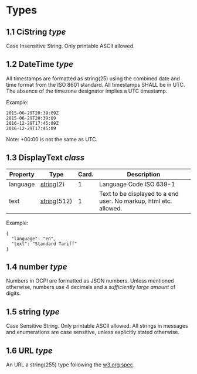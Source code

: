 # Types

## 1.1 CiString *type*

Case Insensitive String. Only printable ASCII allowed.

## 1.2 DateTime *type*
 
All timestamps are formatted as string(25) using the combined date and time format from the ISO 8601 standard. 
All timestamps SHALL be in UTC. 
The absence of the timezone designator implies a UTC timestamp.

Example:

    2015-06-29T20:39:09Z
    2015-06-29T20:39:09
    2016-12-29T17:45:09Z
    2016-12-29T17:45:09

Note: +00:00 is not the same as UTC.

    
## 1.3 DisplayText *class*

<div><!-- ---------------------------------------------------------------------------- --></div>

| Property        | Type                           | Card. | Description                                                       |
|-----------------|--------------------------------|-------|-------------------------------------------------------------------|
| language        | [string](#15-string-type)(2)   | 1     | Language Code ISO 639-1                                           |
| text            | [string](#15-string-type)(512) | 1     | Text to be displayed to a end user. No markup, html etc. allowed. |
<div><!-- ---------------------------------------------------------------------------- --></div>

Example:
 
    {
      "language": "en",
      "text": "Standard Tariff"
    }


## 1.4 number *type*

Numbers in OCPI are formatted as JSON numbers. 
Unless mentioned otherwise, numbers use 4 decimals and a *sufficiently large amount* of digits.


## 1.5 string *type*

Case Sensitive String. Only printable ASCII allowed. All strings in
messages and enumerations are case sensitive, unless explicitly stated
otherwise.
    

## 1.6 URL *type*

An URL a string(255) type following the [w3.org spec](http://www.w3.org/Addressing/URL/uri-spec.html).
